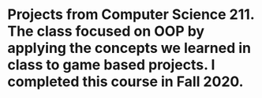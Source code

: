 # Projects from Computer Science 211. The class focused on OOP by applying the concepts we learned in class to game based projects. I completed this course in Fall 2020. 
